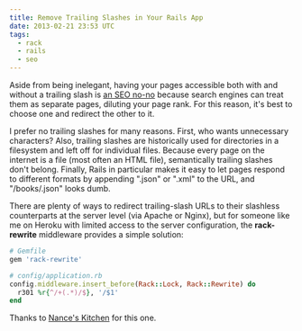 ```yaml
---
title: Remove Trailing Slashes in Your Rails App
date: 2013-02-21 23:53 UTC
tags:
  - rack
  - rails
  - seo
---
```


Aside from being inelegant, having your pages accessible both with and without a trailing slash is [an SEO no-no](http://www.seomoz.org/learn-seo/duplicate-content) because search engines can treat them as separate pages, diluting your page rank. For this reason, it's best to choose one and redirect the other to it.

<!--more-->

I prefer no trailing slashes for many reasons. First, who wants unnecessary characters? Also, trailing slashes are historically used for directories in a filesystem and left off for individual files. Because every page on the internet is a file (most often an HTML file), semantically trailing slashes don't belong. Finally, Rails in particular makes it easy to let pages respond to different formats by appending ".json" or ".xml" to the URL, and "/books/.json" looks dumb.

There are plenty of ways to redirect trailing-slash URLs to their slashless counterparts at the server level (via Apache or Nginx), but for someone like me on Heroku with limited access to the server configuration, the **rack-rewrite** middleware provides a simple solution:

```ruby
# Gemfile
gem 'rack-rewrite'

# config/application.rb
config.middleware.insert_before(Rack::Lock, Rack::Rewrite) do
  r301 %r{^/+(.*)/$}, '/$1'
end
```

Thanks to [Nance's Kitchen](http://nanceskitchen.com/2010/05/19/seo-heroku-ruby-on-rails-and-removing-those-darn-trailing-slashes/) for this one.
